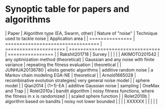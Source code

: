 # Synoptic table for papers and algorithms

| Paper           | Algorithm type (EA, Swarm, other) | Nature of "noise"     | Technique used to tackle noise   | Application area |
| =============== | ================================= | ===================== | ================================ | ================ |
| Rakshit201718   | Survey                            |                       |                                  |                  |
| AKIMOTO201542   | any optimization method (theoretical) | Gaussian and any noise with finite variance | repeating the fitness evaluation | theoretical      |
| JUNHUA20136780  | elisits genetic algorithms        | additive random noise | a Markov chain modeling EGA-NE   | theoretical      |
| Arnold1665028   | recombinative evolution strategies| very general noise model |                               | sphere model     |
| Qian2014        | (1+1)-EA                          | additive Gaussian noise | sampling                       | OneMax and Trap  |
| Rolet2010a      | bandit algorithm                  | noisy fitness functions, where the fitness in x is randomized |                                  | scaled sphere function |
| Rolet2010b      | algorithm based on bandits        | noisy not lower bounded |                                |                  |
| XXXXXX          |                                   |                       |                                  |                  |
